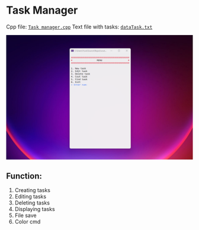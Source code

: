 # Task Manager

Cpp file: [`Task manager.cpp`](/Task%20manager/Task%20manager.cpp)
Text file with tasks: [`dataTask.txt`](/dataTask.txt)

![Image](/Image.png)

## Function:

1. Creating tasks
2. Editing tasks
3. Deleting tasks
4. Displaying tasks
5. File save
6. Color cmd
